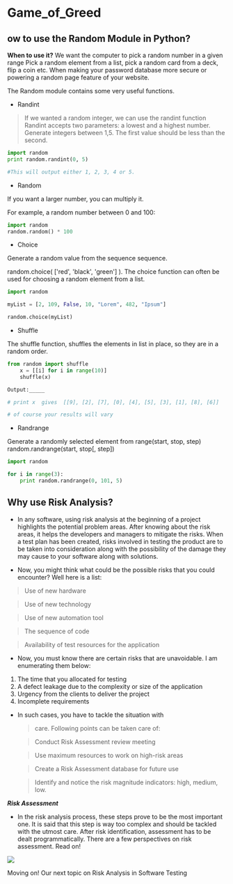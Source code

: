 # Game_of_Greed

## ow to use the Random Module in Python?

**When to use it?**
We want the computer to pick a random number in a given range Pick a random element from a list, pick a random card from a deck, flip a coin etc. When making your password database more secure or powering a random page feature of your website.

The Random module contains some very useful functions.

- Randint

> If we wanted a random integer, we can use the randint function Randint accepts two parameters: a lowest and a highest number. Generate integers between 1,5. The first value should be less than the second.

```python
import random
print random.randint(0, 5)

#This will output either 1, 2, 3, 4 or 5.
```

- Random

If you want a larger number, you can multiply it.

For example, a random number between 0 and 100:

```python
import random
random.random() * 100
```

- Choice
  
Generate a random value from the sequence sequence.

random.choice( ['red', 'black', 'green'] ).
The choice function can often be used for choosing a random element from a list.

```python
import random

myList = [2, 109, False, 10, "Lorem", 482, "Ipsum"]

random.choice(myList)
```

- Shuffle
  
The shuffle function, shuffles the elements in list in place, so they are in a random order.

```python
from random import shuffle
    x = [[i] for i in range(10)]
    shuffle(x)

Output:_____

# print x  gives  [[9], [2], [7], [0], [4], [5], [3], [1], [8], [6]]

# of course your results will vary
```

- Randrange
  
Generate a randomly selected element from range(start, stop, step)
random.randrange(start, stop[, step])

```python
import random

for i in range(3):
    print random.randrange(0, 101, 5)
```

## Why use Risk Analysis?

- In any software, using risk analysis at the beginning of a project highlights the potential problem areas. After knowing about the risk areas, it helps the developers and managers to mitigate the risks. When a test plan has been created, risks involved in testing the product are to be taken into consideration along with the possibility of the damage they may cause to your software along with solutions.

- Now, you might think what could be the possible risks that you could encounter? Well here is a list:
  
> Use of new hardware

> Use of new technology

> Use of new automation tool

> The sequence of code

> Availability of test resources for the application

- Now, you must know there are certain risks that are unavoidable. I am enumerating them below:

1. The time that you allocated for testing
2. A defect leakage due to the complexity or size of the application
3. Urgency from the clients to deliver the project
4. Incomplete requirements

- In such cases, you have to tackle the situation with
  
   > care. Following points can be taken care of:

   > Conduct Risk Assessment review meeting

   > Use maximum resources to work on high-risk areas

   > Create a Risk Assessment database for future use

   > Identify and notice the risk magnitude indicators: high, medium, low.

***Risk Assessment***
* In the risk analysis process, these steps prove to be the most important one. It is said that this step is way too complex and should be tackled with the utmost care. After risk identification, assessment has to be dealt programmatically. There are a few perspectives on risk assessment. Read on!

![](https://d1jnx9ba8s6j9r.cloudfront.net/blog/wp-content/uploads/2019/08/Picture1-528x290.png)

Moving on! Our next topic on Risk Analysis in Software Testing